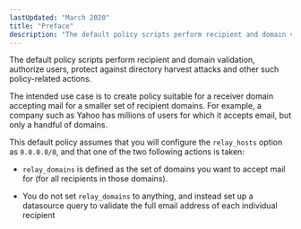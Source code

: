 ```yaml
---
lastUpdated: "March 2020"
title: "Preface"
description: "The default policy scripts perform recipient and domain validation authorize users protect against directory harvest attacks and other such policy related actions The intended use case is to create policy suitable for a receiver domain accepting mail for a smaller set of recipient domains For example a company such as..."
---
```


The default policy scripts perform recipient and domain validation, authorize users, protect against directory harvest attacks and other such policy-related actions.

The intended use case is to create policy suitable for a receiver domain accepting mail for a smaller set of recipient domains. For example, a company such as Yahoo has millions of users for which it accepts email, but only a handful of domains.

This default policy assumes that you will configure the `relay_hosts` option as `0.0.0.0/0`, and that one of the two following actions is taken:

*   `relay_domains` is defined as the set of domains you want to accept mail for (for all recipients in those domains).

*   You do not set `relay_domains` to anything, and instead set up a datasource query to validate the full email address of each individual recipient